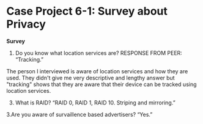 # Case Project 6-1: Survey about Privacy

**Survey**
1.	Do you know what location services are?
   RESPONSE FROM PEER:
“Tracking.”

The person I interviewed is aware of location services and how they are used. They didn't give me very descriptive and lengthy answer but "tracking" shows that they are aware that their device can be tracked using location services.

3.	What is RAID?
“RAID 0, RAID 1, RAID 10. Striping and mirroring.”

3.Are you aware of survaillence based advertisers?
“Yes.”
